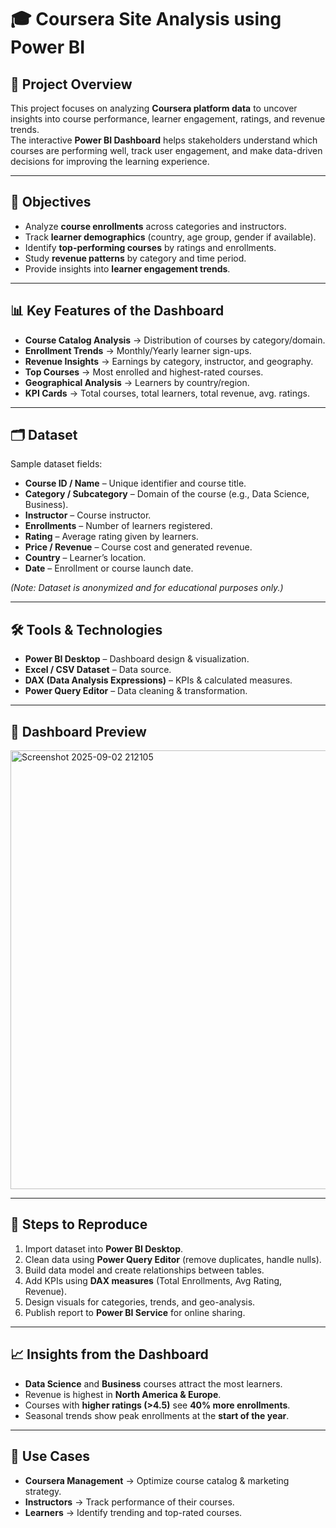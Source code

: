 # 🎓 Coursera Site Analysis using Power BI  

## 📌 Project Overview  
This project focuses on analyzing **Coursera platform data** to uncover insights into course performance, learner engagement, ratings, and revenue trends.  
The interactive **Power BI Dashboard** helps stakeholders understand which courses are performing well, track user engagement, and make data-driven decisions for improving the learning experience.  

---

## 🎯 Objectives  
- Analyze **course enrollments** across categories and instructors.  
- Track **learner demographics** (country, age group, gender if available).  
- Identify **top-performing courses** by ratings and enrollments.  
- Study **revenue patterns** by category and time period.  
- Provide insights into **learner engagement trends**.  

---

## 📊 Key Features of the Dashboard  
- **Course Catalog Analysis** → Distribution of courses by category/domain.  
- **Enrollment Trends** → Monthly/Yearly learner sign-ups.  
- **Revenue Insights** → Earnings by category, instructor, and geography.  
- **Top Courses** → Most enrolled and highest-rated courses.  
- **Geographical Analysis** → Learners by country/region.  
- **KPI Cards** → Total courses, total learners, total revenue, avg. ratings.  

---

## 🗂 Dataset  
Sample dataset fields:  
- **Course ID / Name** – Unique identifier and course title.  
- **Category / Subcategory** – Domain of the course (e.g., Data Science, Business).  
- **Instructor** – Course instructor.  
- **Enrollments** – Number of learners registered.  
- **Rating** – Average rating given by learners.  
- **Price / Revenue** – Course cost and generated revenue.  
- **Country** – Learner’s location.  
- **Date** – Enrollment or course launch date.  

*(Note: Dataset is anonymized and for educational purposes only.)*  

---

## 🛠 Tools & Technologies  
- **Power BI Desktop** – Dashboard design & visualization.  
- **Excel / CSV Dataset** – Data source.  
- **DAX (Data Analysis Expressions)** – KPIs & calculated measures.  
- **Power Query Editor** – Data cleaning & transformation.  

---

## 📸 Dashboard Preview  
<img width="684" height="702" alt="Screenshot 2025-09-02 212105" src="https://github.com/user-attachments/assets/95ea06da-b581-4d9d-b78c-e038c9221c03" />



---

## 🚀 Steps to Reproduce  
1. Import dataset into **Power BI Desktop**.  
2. Clean data using **Power Query Editor** (remove duplicates, handle nulls).  
3. Build data model and create relationships between tables.  
4. Add KPIs using **DAX measures** (Total Enrollments, Avg Rating, Revenue).  
5. Design visuals for categories, trends, and geo-analysis.  
6. Publish report to **Power BI Service** for online sharing.  

---

## 📈 Insights from the Dashboard  
- **Data Science** and **Business** courses attract the most learners.  
- Revenue is highest in **North America & Europe**.  
- Courses with **higher ratings (>4.5)** see **40% more enrollments**.  
- Seasonal trends show peak enrollments at the **start of the year**.  

---

## 📌 Use Cases  
- **Coursera Management** → Optimize course catalog & marketing strategy.  
- **Instructors** → Track performance of their courses.  
- **Learners** → Identify trending and top-rated courses.  



